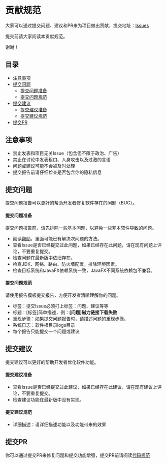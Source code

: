# 贡献规范

大家可以通过提交问题、建议和PR来为项目做出贡献，提交地址：[Issues](https://gitee.com/acgist/snail/issues)

提交前请大家阅读本贡献规范。

谢谢！

## 目录

* [注意事项](#注意事项)
* [提交问题](#提交问题)
	* [提交问题准备](#提交问题准备)
	* [提交问题规范](#提交问题规范)
* [提交建议](#提交建议)
	* [提交建议准备](#提交建议准备)
	* [提交建议规范](#提交建议规范)
* [提交PR](#提交PR)

## 注意事项

* 禁止发表和项目无关Issue（包含但不限于政治、广告）
* 禁止在讨论中发表粗口、人身攻击以及过激的言语
* 问题或建议可能不会被及时处理
* 提交报告前请仔细检查是否包含你的隐私信息

## 提交问题

提交问题报告可以更好的帮助开发者修复软件存在的问题（BUG）。

#### 提交问题准备

提交问题报告前，请先排除一些基本问题，以避免一些非本软件导致的问题。

* 阅读[帮助](https://gitee.com/acgist/snail/wikis)，里面可能已有解决次问题的方法。
* 查看Issue是否已经提交过此问题，如果已经存在此问题，请在现有问题上评论，不要重复提交。
* 检查问题在最新版中依旧存在。
* 检查JDK、网络、路由、防火墙配置，排除环境因素。
* 检查目标系统和JavaFX依赖系统一致，JavaFX不同系统依赖包不兼容。

#### 提交问题规范

请使用报告模板提交报告，方便开发者清晰理解你的问题。

* 标签：提交Issue必须打上标签：问题、建议等等
* 标题：[标签]简单描述，例：**[问题]磁力链接下载失败**
* 重现步骤：如果提交问题报告时，请描述问题的重现步骤。
* 系统日志：软件根目录logs目录
* 每个报告只能提交一个问题或建议

## 提交建议

提交建议可以更好的帮助开发者优化软件功能。

#### 提交建议准备

* 查看Issue是否已经提交过此建议，如果已经存在此建议，请在现有建议上评论，不要重复提交。
* 检查建议功能在最新版中没有实现。

#### 提交建议规范

* 详细描述：请详细描述功能以及功能带来的效果

## 提交PR

你可以通过提交PR来修复问题和提交功能增强，提交PR前请阅读[代码规范](./CODE_OF_CONDUCT.md)